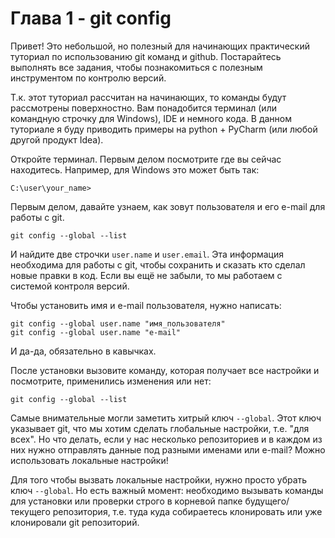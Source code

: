 # Глава 1 - git config
Привет! 
Это небольшой, но полезный для начинающих практический туториал по использованию git команд и github. 
Постарайтесь выполнять все задания, чтобы познакомиться с полезным инструментом по контролю версий. 
    
Т.к. этот туториал рассчитан на начинающих, то команды будут рассмотрены поверхностно. Вам понадобится 
терминал (или командную строчку для Windows), IDE и немного кода. В данном туториале я буду приводить примеры на python + PyCharm 
(или любой другой продукт Idea). 

Откройте терминал. Первым делом посмотрите где вы сейчас находитесь. Например, для Windows это может быть так:

```C:\user\your_name> ```

Первым делом, давайте узнаем, как зовут пользователя и его e-mail для работы с git. 
```
git config --global --list
```
И найдите две строчки `user.name` и `user.email`. Эта информация необходима для работы с git, чтобы сохранить 
и сказать кто сделал новые правки в код. Если вы ещё не забыли, то мы работаем с системой контроля версий.

Чтобы установить имя и e-mail пользователя, нужно написать:
```
git config --global user.name "имя_пользователя"
git config --global user.name "e-mail"
```
И да-да, обязательно в кавычках. 

После установки вызовите команду, которая получает все настройки и посмотрите, применились изменения или нет:
```
git config --global --list
```

Самые внимательные могли заметить хитрый ключ `--global`. Этот ключ указывает git, что мы хотим сделать глобальные 
настройки, т.е. "для всех". Но что делать, если у нас несколько репозиториев и в каждом из них нужно отправлять 
данные под разными именами или e-mail? Можно использовать локальные настройки! 

Для того чтобы вызвать локальные настройки, нужно просто убрать ключ `--global`. Но есть важный момент: необходимо
вызывать команды для установки или проверки строго в корневой папке будущего/текущего репозитория, т.е. 
туда куда собираетесь клонировать или уже клонировали git репозиторий. 
